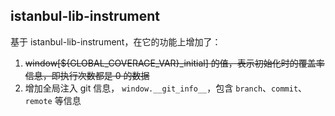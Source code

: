 ## istanbul-lib-instrument

基于 istanbul-lib-instrument，在它的功能上增加了：

1. ~~window[${GLOBAL_COVERAGE_VAR}_initial] 的值，表示初始化时的覆盖率信息，即执行次数都是 0 的数据~~
2. 增加全局注入 git 信息， `window.__git_info__`，包含 `branch`、`commit`、`remote` 等信息
